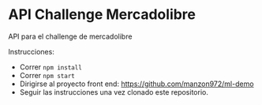 # API Challenge Mercadolibre

API para el challenge de mercadolibre

Instrucciones:

- Correr `npm install`
- Correr `npm start`
- Dirigirse al proyecto front end: https://github.com/manzon972/ml-demo
- Seguir las instrucciones una vez clonado este repositorio.
